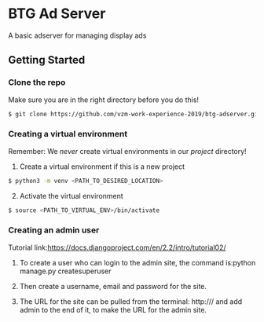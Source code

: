 # BTG Ad Server
A basic adserver for managing display ads

## Getting Started
### Clone the repo
Make sure you are in the right directory before you do this!

```bash
$ git clone https://github.com/vzm-work-experience-2019/btg-adserver.git
```


### Creating a virtual environment

Remember: We _never_ create virtual environments in our _project_ directory!

1. Create a virtual environment if this is a new project
```bash
$ python3 -m venv <PATH_TO_DESIRED_LOCATION>
```

2. Activate the virtual environment
```bash
$ source <PATH_TO_VIRTUAL_ENV>/bin/activate
```


### Creating an admin user

Tutorial link:https://docs.djangoproject.com/en/2.2/intro/tutorial02/

1. To create a user who can login to the admin site, the command is:python manage.py createsuperuser

2. Then create a username, email and password for the site.

3. The URL for the site can be pulled from the terminal: http://<given IP address>/ and add admin to the end of it, to make the URL for the admin site.
